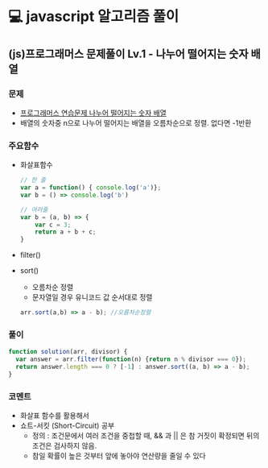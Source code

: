 # 💻 javascript 알고리즘 풀이

## (js)프로그래머스 문제풀이 Lv.1 - 나누어 떨어지는 숫자 배열

### 문제

- [프로그래머스 연습문제 나누어 떨어지는 숫자 배열](https://programmers.co.kr/learn/courses/30/lessons/12910?language=javascript)
- 배열의 숫자중 n으로 나누어 떨어지는 배열을 오름차순으로 정렬. 없다면 -1반환

### 주요함수

- 화살표함수

  ```javascript
  // 한 줄
  var a = function() { console.log('a')};
  var b = () => console.log('b')
  
  // 여러줄
  var b = (a, b) => {
      var c = 3;
      return a + b + c;
  }
  ```
  
- filter()

- sort()

  - 오름차순 정렬
  - 문자열일 경우 유니코드 값 순서대로 정렬

  ````javascript
  arr.sort(a,b) => a - b); //오름차순정렬
  ````

  




### 풀이

```javascript
function solution(arr, divisor) {
  var answer = arr.filter(function(n) {return n % divisor === 0});
  return answer.length === 0 ? [-1] : answer.sort((a, b) => a - b);
}
```



### 코멘트

- 화살표 함수를 활용해서
- 쇼트-서킷 (Short-Circuit) 공부
  - 정의 : 조건문에서 여러 조건을 중첩할 때, && 과 || 은 참 거짓이 확정되면 뒤의 조건은 검사하지 않음.
  - 참일 확률이 높은 것부터 앞에 놓아야 연산량을 줄일 수 있다


